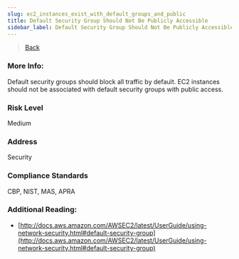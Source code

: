 ```yaml
---
slug: ec2_instances_exist_with_default_groups_and_public
title: Default Security Group Should Not Be Publicly Accessible
sidebar_label: Default Security Group Should Not Be Publicly Accessible
---
```

> [Back](../../sgaudit)

### More Info:
Default security groups should block all traffic by default. EC2 instances should not be associated with default security groups with public access.

### Risk Level
Medium

### Address
Security

### Compliance Standards
CBP, NIST, MAS, APRA

### Additional Reading:
- [http://docs.aws.amazon.com/AWSEC2/latest/UserGuide/using-network-security.html#default-security-group](http://docs.aws.amazon.com/AWSEC2/latest/UserGuide/using-network-security.html#default-security-group) 

